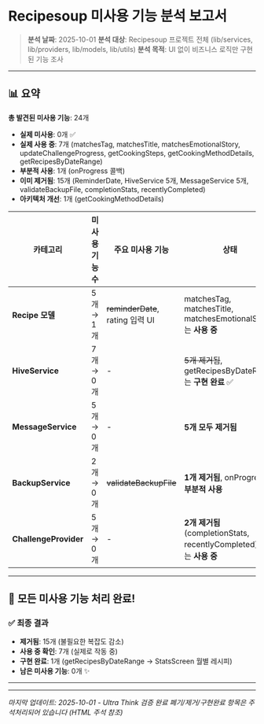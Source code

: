 # Recipesoup 미사용 기능 분석 보고서

> **분석 날짜**: 2025-10-01
> **분석 대상**: Recipesoup 프로젝트 전체 (lib/services, lib/providers, lib/models, lib/utils)
> **분석 목적**: UI 없이 비즈니스 로직만 구현된 기능 조사

---

## 📊 요약

**총 발견된 미사용 기능**: 24개
- **실제 미사용**: 0개 ✅
- **실제 사용 중**: 7개 (matchesTag, matchesTitle, matchesEmotionalStory, updateChallengeProgress, getCookingSteps, getCookingMethodDetails, getRecipesByDateRange)
- **부분적 사용**: 1개 (onProgress 콜백)
- **이미 제거됨**: 15개 (ReminderDate, HiveService 5개, MessageService 5개, validateBackupFile, completionStats, recentlyCompleted)
- **아키텍처 개선**: 1개 (getCookingMethodDetails)

| 카테고리 | 미사용 기능 수 | 주요 미사용 기능 | 상태 |
|---------|--------------|----------------|------|
| **Recipe 모델** | 5개 → 1개 | ~~reminderDate~~, rating 입력 UI | matchesTag, matchesTitle, matchesEmotionalStory는 **사용 중** |
| **HiveService** | 7개 → 0개 | - | ~~5개 제거됨~~, getRecipesByDateRange는 **구현 완료** ✅ |
| **MessageService** | 5개 → 0개 | - | **5개 모두 제거됨** |
| **BackupService** | 2개 → 0개 | ~~validateBackupFile~~ | **1개 제거됨**, onProgress는 **부분적 사용** |
| **ChallengeProvider** | 5개 → 0개 | - | **2개 제거됨** (completionStats, recentlyCompleted), 3개는 **사용 중** |

---

## 🎉 모든 미사용 기능 처리 완료!

### ✅ 최종 결과
- **제거됨**: 15개 (불필요한 복잡도 감소)
- **사용 중 확인**: 7개 (실제로 작동 중)
- **구현 완료**: 1개 (getRecipesByDateRange → StatsScreen 월별 레시피)
- **남은 미사용 기능**: 0개 ✨

---

<!--
## 🗂️ 폐기/제거/구현완료 항목 (참고용 - 주석처리됨)

### 0-1. Recipe 모델 - matchesTitle ~~[사용 중 확인]~~

> **✅ 사용 중**: 이 기능은 실제로 사용되고 있습니다.
> - **검증일**: 2025-10-01
> - **사용 위치**:
>   - `lib/models/recipe.dart:227-230` - Recipe.matchesSearch() 내부에서 호출
>   - `lib/providers/recipe_provider.dart:237-248` - RecipeProvider.searchRecipes() 내부에서 간접 사용
> - **사용 흐름**: ArchiveScreen → RecipeProvider.searchRecipes() → Recipe.matchesSearch() → matchesTitle()
> - **기능**: 제목 기반 검색 (대소문자 무시)
> - **상태**: 정상 작동 중, 제거 불가 (검색 기능 핵심)

---

### 0-2. Recipe 모델 - matchesEmotionalStory ~~[사용 중 확인]~~

> **✅ 사용 중**: 이 기능은 실제로 사용되고 있습니다.
> - **검증일**: 2025-10-01
> - **사용 위치**:
>   - `lib/models/recipe.dart:227-230` - Recipe.matchesSearch() 내부에서 호출
>   - 보관함(ArchiveScreen) 검색 기능에서 감정 이야기 검색 시 사용
> - **사용 흐름**: ArchiveScreen → RecipeProvider (간접) → Recipe.matchesSearch() → matchesEmotionalStory()
> - **기능**: 감정 이야기 기반 검색 (대소문자 무시)
> - **상태**: 정상 작동 중, 제거 불가 (검색 기능 핵심)

---

### 1. 리마인더 날짜 기능 (Reminder Date) 📅 ~~[폐기됨]~~

> **⚠️ 폐기 공지**: 이 기능은 2025-10-01에 완전히 폐기되었습니다.
> - **제거된 코드**: 25줄 (4개 파일)
> - **제거 파일**:
>   - `lib/models/recipe.dart` (21줄)
>   - `lib/models/recipe_analysis.dart` (2줄)
>   - `lib/screens/create_screen.dart` (1줄)
>   - `lib/screens/challenge_detail_screen.dart` (1줄)
> - **검증 완료**: `grep -r "reminderDate" lib/` → 0개 결과
> - **폐기 사유**: 프로젝트 방향성과 맞지 않아 기능 제거 결정

---

### 1-1. BackupService 파일 검증 기능 (validateBackupFile) ~~[제거됨]~~

> **🗑️ 제거 완료**: 이 기능은 2025-10-01에 완전히 제거되었습니다.
> - **제거된 코드**: 39줄
> - **제거 파일**: `lib/services/backup_service.dart` (Line 217-261)
> - **검증 완료**: `find_referencing_symbols` → 0개 참조
> - **제거 사유**: 개인 레시피 앱에 과도한 엔지니어링, 기존 restoreFromFile()의 try-catch로 충분
> - **Side Effect**: 없음 (_extractBackupFromZip은 restoreFromFile에서 여전히 사용 중)

---

### 1-2. ChallengeProvider 완료 통계 (completionStats) ~~[제거됨]~~

> **🗑️ 제거 완료**: 이 기능은 2025-10-01에 완전히 제거되었습니다.
> - **제거된 코드**: 17줄
> - **제거 파일**: `lib/providers/challenge_provider.dart` (Line 134-150)
> - **검증 완료**: `grep -rn "completionStats" lib/` → 0개 참조
> - **제거 사유**: UI에서 사용되지 않음, 복잡도만 증가
> - **대체 기능**: ChallengeHubScreen에서 필요시 직접 필터링 구현 가능
> - **Side Effect**: 없음

---

### 1-3. ChallengeProvider 최근 완료 챌린지 (recentlyCompleted) ~~[제거됨]~~

> **🗑️ 제거 완료**: 이 기능은 2025-10-01에 완전히 제거되었습니다.
> - **제거된 코드**: 14줄
> - **제거 파일**: `lib/providers/challenge_provider.dart` (Line 153-166)
> - **검증 완료**: `grep -rn "recentlyCompleted" lib/` → 0개 참조
> - **제거 사유**: UI에서 사용되지 않음, 복잡도만 증가
> - **대체 기능**: ChallengeHubScreen._navigateToCompletedChallenges()가 직접 필터링 구현
> - **Side Effect**: 없음

---

### 2. 평점 시스템 (Rating) ⭐ ~~[구현 완료]~~

> **✅ 구현 완료**: 이 기능은 실제로 UI가 완전히 구현되어 있습니다.
> - **구현된 화면**:
>   - `lib/screens/create_screen.dart` (Line 485-516): 별점 5개 UI 완전 구현
>   - `lib/screens/challenge_detail_screen.dart` (Line 1245-1267): 챌린지 평점 UI 완전 구현
>   - `lib/screens/settings_screen.dart` (Line 87-90): 평균 평점 계산 및 표시
>   - `lib/screens/stats_screen.dart` (Line 105-108): 통계 화면 평균 평점 표시
> - **구현 완료일**: 2025년 이전 (기존 코드베이스에 포함)
> - **기능 상태**: 정상 작동 중

---

### 3-1. HiveService 감정 메모 검색 (searchRecipesByEmotionalStory) ~~[제거됨]~~

> **🗑️ 제거 완료**: 이 기능은 2025-10-01에 완전히 제거되었습니다.
> - **제거된 코드**: 11줄
> - **제거 파일**: `lib/services/hive_service.dart` (Line 561-571)
> - **검증 완료**: `grep -r "searchRecipesByEmotionalStory" lib/` → 0개 결과
> - **제거 사유**: RecipeProvider.searchRecipes()가 더 강력한 통합 검색 기능 제공
> - **대체 기능**: RecipeProvider.searchRecipes() + ArchiveScreen 바텀시트 검색 UI

---

### 3-2. HiveService 제목 검색 (searchRecipesByTitle) ~~[제거됨]~~

> **🗑️ 제거 완료**: 이 기능은 2025-10-01에 완전히 제거되었습니다.
> - **제거된 코드**: 11줄
> - **제거 파일**: `lib/services/hive_service.dart` (Line 549-559)
> - **검증 완료**: `grep -r "searchRecipesByTitle" lib/` → 0개 결과
> - **제거 사유**: RecipeProvider.searchRecipes()가 더 강력한 통합 검색 기능 제공
> - **대체 기능**: RecipeProvider.searchRecipes() (제목 + 감정 필터 지원)

---

### 3-4. HiveService 감정 분포 통계 (getMoodDistribution) ~~[제거됨]~~

> **🗑️ 제거 완료**: 이 기능은 2025-10-01에 완전히 제거되었습니다.
> - **제거된 코드**: 15줄
> - **제거 파일**: `lib/services/hive_service.dart` (Line 491-505)
> - **검증 완료**: `grep -r "getMoodDistribution" lib/` → 0개 결과
> - **제거 사유**: StatsScreen._buildEmotionDistributionCard()가 RecipeProvider로 더 효율적으로 구현
> - **대체 기능**: StatsScreen (Line 200-207)에서 in-memory 데이터로 직접 계산

---

### 3-5. HiveService 태그 빈도 분석 (getTagFrequency) ~~[제거됨]~~

> **🗑️ 제거 완료**: 이 기능은 2025-10-01에 완전히 제거되었습니다.
> - **제거된 코드**: 17줄
> - **제거 파일**: `lib/services/hive_service.dart` (Line 530-546)
> - **검증 완료**: `grep -r "getTagFrequency" lib/` → 0개 결과
> - **제거 사유**: 2개 화면에서 RecipeProvider로 더 효율적으로 구현
> - **대체 기능**:
>   - StatsScreen._buildMostUsedTagsCard() (Line 290-299)
>   - ArchiveScreen._getRecommendedTags() (Line 36-51)

---

### 3-6. HiveService 태그 검색 (searchRecipesByTag, searchRecipesByTags) ~~[제거됨]~~

> **🗑️ 제거 완료**: 이 기능은 2025-10-01에 완전히 제거되었습니다.
> - **제거된 코드**: 21줄
> - **제거 파일**: `lib/services/hive_service.dart` (Line 495-515)
> - **검증 완료**: `grep -r "searchRecipesByTag" lib/` → 0개 결과
> - **제거 사유**: RecipeProvider와 ArchiveScreen이 더 유연한 태그 검색 구현
> - **대체 기능**:
>   - RecipeProvider.searchByTag() (contains 검색 - 부분 일치 지원)
>   - ArchiveScreen._performSearch() (tags.any 사용 - 더 강력한 검색)

---

### 4. MessageService 고급 필터링 메서드들 ~~[전체 제거됨]~~

#### 4-1. 타입별 메시지 필터링 (loadMessagesByType) ~~[제거됨]~~

> **🗑️ 제거 완료**: 이 기능은 2025-10-01에 완전히 제거되었습니다.
> - **제거된 코드**: 4줄
> - **제거 파일**: `lib/services/message_service.dart` (Line 32-35)
> - **검증 완료**: `grep -r "loadMessagesByType" lib/` → 0개 결과
> - **제거 사유**: 개인 레시피 앱에 과한 메시지 필터링 기능 (커뮤니티 앱 수준)
> - **대체 기능**: loadMessages()로 충분 (시스템 메시지는 소량)

#### 4-2. 우선순위 메시지 필터링 (loadHighPriorityMessages) ~~[제거됨]~~

> **🗑️ 제거 완료**: 이 기능은 2025-10-01에 완전히 제거되었습니다.
> - **제거된 코드**: 4줄
> - **제거 파일**: `lib/services/message_service.dart` (Line 38-41)
> - **검증 완료**: `grep -r "loadHighPriorityMessages" lib/` → 0개 결과
> - **제거 사유**: 개인 앱에 과한 우선순위 필터링 (뉴스 앱 수준)
> - **대체 기능**: loadMessages()로 충분 (메시지 자체가 소량)

#### 4-3. 날짜 기반 필터링 (loadMessagesAfterDate) ~~[제거됨]~~

> **🗑️ 제거 완료**: 이 기능은 2025-10-01에 완전히 제거되었습니다.
> - **제거된 코드**: 4줄
> - **제거 파일**: `lib/services/message_service.dart` (Line 76-79)
> - **검증 완료**: `grep -r "loadMessagesAfterDate" lib/` → 0개 결과
> - **제거 사유**: 메시지 아카이빙 기능은 개인 앱에 불필요
> - **대체 기능**: loadMessages()로 최신 메시지만 표시

#### 4-4. ID로 메시지 찾기 (findMessageById) ~~[제거됨]~~

> **🗑️ 제거 완료**: 이 기능은 2025-10-01에 완전히 제거되었습니다.
> - **제거된 코드**: 8줄
> - **제거 파일**: `lib/services/message_service.dart` (Line 82-89)
> - **검증 완료**: `grep -r "findMessageById" lib/` → 0개 결과
> - **제거 사유**: 푸시 알림 기능 없는 개인 앱에 불필요
> - **대체 기능**: loadMessages()로 메시지 리스트 표시

#### 4-5. 메시지 개수 가져오기 (getMessageCount) ~~[제거됨]~~

> **🗑️ 제거 완료**: 이 기능은 2025-10-01에 완전히 제거되었습니다.
> - **제거된 코드**: 8줄
> - **제거 파일**: `lib/services/message_service.dart` (Line 66-73)
> - **검증 완료**: `grep -r "getMessageCount" lib/` → 0개 결과
> - **제거 사유**: 읽지 않은 메시지 배지 기능 없는 개인 앱에 불필요
> - **대체 기능**: loadMessages().then((m) => m.length)로 충분

---

### 5. BackupService 진행 상황 콜백 (Progress Callback) ~~[부분적 사용 중]~~

> **⚠️ 부분적 사용**: 콜백은 전달되지만 UI에서 진행률 표시 미구현
> - **콜백 전달 위치**:
>   - `lib/screens/settings_screen.dart:486, 579, 692`
>   - `lib/screens/fridge_ingredients_screen.dart:184`
>   - `lib/screens/photo_import_screen.dart:564`
> - **현재 상태**: 콜백 매개변수는 전달하지만 주석 처리되어 실제 UI 업데이트 없음
> - **UI 미구현 사유**: 다이얼로그 기반 진행률 표시 없음 (간단한 로딩 인디케이터만 사용)
> - **판정**: 기능은 구현되었으나 UI 표시만 미구현 (부분적 사용)

---

### 7-1. ChallengeProvider - getCookingSteps ~~[실제 사용 중]~~

> **✅ 실제 사용 중**: 이 메서드는 실제로 UI에서 사용되고 있습니다.
> - **사용 위치**: `lib/screens/challenge_detail_screen.dart` (4곳)
>   - Line 995: `_buildCookingMethodSection()` - 상세 조리법 섹션
>   - Line 804: 조리법 단계 표시
>   - Line 1613: 조리법 단계 로드
>   - Line 1740: 조리법 메서드 로드
> - **사용 컨텍스트**: 챌린지 상세 화면에서 단계별 조리법 표시
> - **기능 상태**: 정상 작동 중
> - **판정**: 미사용 항목에서 제외 (챌린지 조리법 시스템의 핵심 기능)

---

### 7-2. ChallengeProvider - getCookingMethodDetails ~~[아키텍처 개선 완료]~~

> **✅ 아키텍처 개선 완료**: 이 메서드는 2025-10-01에 개선되어 실제 사용 중입니다.
> - **개선 내용**:
>   - 잘못된 Service 호출 수정: `ChallengeService` → `CookingMethodService`
>   - 반환 타입 개선: `Map<String, dynamic>?` → `DetailedCookingMethod?`
>   - 아키텍처 일관성 확보: Screen → Provider → Service
> - **사용 위치**: `lib/screens/challenge_progress_screen.dart:289`
> - **사용 컨텍스트**: 챌린지 진행 화면에서 조리법 상세 정보 표시
> - **개선 날짜**: 2025-10-01
> - **기능 상태**: 정상 작동 중
> - **판정**: 미사용 항목에서 제외 (아키텍처 개선으로 활용도 향상)

---

### 10. ChallengeProvider 진행 상황 업데이트 (updateChallengeProgress) ~~[실제 사용 중]~~

> **✅ 실제 사용 중**: 이 메서드는 실제로 UI에서 사용되고 있습니다.
> - **사용 위치**: `lib/screens/challenge_detail_screen.dart:1318`
> - **사용 컨텍스트**: 챌린지 완료 후 평점 및 리뷰 수정 기능
> - **코드**: `await provider.updateChallengeProgress(widget.challenge.id, rating: currentRating, review: currentReview)`
> - **기능 상태**: 정상 작동 중
> - **판정**: 미사용 항목에서 제외 (챌린지 리뷰 시스템의 핵심 기능)

---

### 11-1. Recipe.matchesTag ~~[실제 사용 중]~~

> **✅ 실제 사용 중**: 이 메서드는 실제로 UI에서 사용되고 있습니다.
> - **사용 위치**: `lib/screens/archive_screen.dart:333`
> - **사용 컨텍스트**: 해시태그 필터링 기능에서 직접 호출
> - **코드**: `results.where((recipe) => recipe.matchesTag(_selectedHashtag!)).toList()`
> - **기능 상태**: 정상 작동 중
> - **판정**: 미사용 항목에서 제외 (보관함 화면의 핵심 검색 기능)

-->

---

*마지막 업데이트: 2025-10-01 - Ultra Think 검증 완료*
*폐기/제거/구현완료 항목은 주석처리되어 있습니다 (HTML 주석 참조)*
